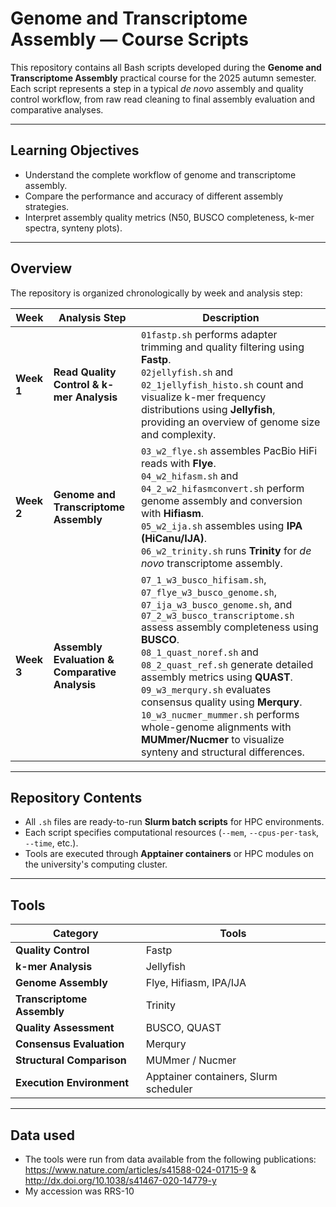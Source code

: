 # Genome and Transcriptome Assembly — Course Scripts

This repository contains all Bash scripts developed during the **Genome and Transcriptome Assembly** practical course for the 2025 autumn semester.  
Each script represents a step in a typical *de novo* assembly and quality control workflow, from raw read cleaning to final assembly evaluation and comparative analyses.

---
## Learning Objectives

- Understand the complete workflow of genome and transcriptome assembly.  
- Compare the performance and accuracy of different assembly strategies.  
- Interpret assembly quality metrics (N50, BUSCO completeness, k-mer spectra, synteny plots).

---

## Overview

The repository is organized chronologically by week and analysis step:

| Week | Analysis Step | Description |
|------|----------------|-------------|
| **Week 1** | **Read Quality Control & k-mer Analysis** | `01fastp.sh` performs adapter trimming and quality filtering using **Fastp**. <br> `02jellyfish.sh` and `02_1jellyfish_histo.sh` count and visualize k-mer frequency distributions using **Jellyfish**, providing an overview of genome size and complexity. |
| **Week 2** | **Genome and Transcriptome Assembly** | `03_w2_flye.sh` assembles PacBio HiFi reads with **Flye**. <br> `04_w2_hifasm.sh` and `04_2_w2_hifasmconvert.sh` perform genome assembly and conversion with **Hifiasm**. <br> `05_w2_ija.sh` assembles using **IPA (HiCanu/IJA)**. <br> `06_w2_trinity.sh` runs **Trinity** for *de novo* transcriptome assembly. |
| **Week 3** | **Assembly Evaluation & Comparative Analysis** | `07_1_w3_busco_hifisam.sh`, `07_flye_w3_busco_genome.sh`, `07_ija_w3_busco_genome.sh`, and `07_2_w3_busco_transcriptome.sh` assess assembly completeness using **BUSCO**. <br> `08_1_quast_noref.sh` and `08_2_quast_ref.sh` generate detailed assembly metrics using **QUAST**. <br> `09_w3_merqury.sh` evaluates consensus quality using **Merqury**. <br> `10_w3_nucmer_mummer.sh` performs whole-genome alignments with **MUMmer/Nucmer** to visualize synteny and structural differences. |


---

## Repository Contents

- All `.sh` files are ready-to-run **Slurm batch scripts** for HPC environments.
- Each script specifies computational resources (`--mem`, `--cpus-per-task`, `--time`, etc.).
- Tools are executed through **Apptainer containers** or HPC modules on the university's computing cluster.


---

## Tools

| Category | Tools |
|-----------|-------|
| **Quality Control** | Fastp |
| **k-mer Analysis** | Jellyfish |
| **Genome Assembly** | Flye, Hifiasm, IPA/IJA |
| **Transcriptome Assembly** | Trinity |
| **Quality Assessment** | BUSCO, QUAST |
| **Consensus Evaluation** | Merqury |
| **Structural Comparison** | MUMmer / Nucmer |
| **Execution Environment** | Apptainer containers, Slurm scheduler |

---

## Data used
- The tools were run from data available from the following publications:
  https://www.nature.com/articles/s41588-024-01715-9
  & http://dx.doi.org/10.1038/s41467-020-14779-y
- My accession was RRS-10
